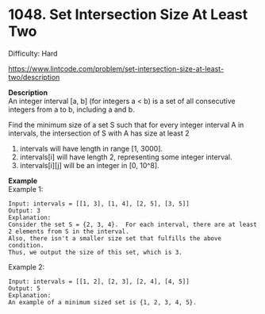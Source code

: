 # 1048. Set Intersection Size At Least Two

Difficulty: Hard

https://www.lintcode.com/problem/set-intersection-size-at-least-two/description

**Description**  
An integer interval [a, b] (for integers a < b) is a set of all consecutive integers from a to b, including a and b.

Find the minimum size of a set S such that for every integer interval A in intervals, the intersection of S with A has size at least 2

1. intervals will have length in range [1, 3000].
2. intervals[i] will have length 2, representing some integer interval.
3. intervals[i][j] will be an integer in [0, 10^8].

**Example**  
Example 1:
```
Input: intervals = [[1, 3], [1, 4], [2, 5], [3, 5]]
Output: 3
Explanation:
Consider the set S = {2, 3, 4}.  For each interval, there are at least 2 elements from S in the interval.
Also, there isn't a smaller size set that fulfills the above condition.
Thus, we output the size of this set, which is 3.
```
Example 2:
```
Input: intervals = [[1, 2], [2, 3], [2, 4], [4, 5]]
Output: 5
Explanation:
An example of a minimum sized set is {1, 2, 3, 4, 5}.
```
